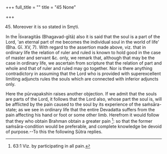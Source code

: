 +++
full_title = ""
title = "45 None"

+++


45. Moreover it is so stated in Smr̥ti.

In the Īśvaragitās (Bhagavad-gītā) also it is said that the soul is a part of the Lord, 'an eternal part of me becomes the individual soul in the world of life' (Bha. Gī. XV, 7). With regard to the assertion made above, viz. that in ordinary life the relation of ruler and ruled is known to hold good in the case of master and servant &c. only, we remark that, although that may be the case in ordinary life, we ascertain from scripture that the relation of part and whole and that of ruler and ruled may go together. Nor is there anything contradictory in assuming that the Lord who is provided with superexcellent limiting adjuncts rules the souls which are connected with inferior adjuncts only.

Here the pūrvapakshin raises another objection. If we admit that the souls are parts of the Lord, it follows that the Lord also, whose part the soul is, will be afflicted by the pain caused to the soul by its experience of the saṁsāra-state; as we see in ordinary life that the entire Devadatta suffers from the pain affecting his hand or foot or some other limb. Herefrom it would follow that they who obtain Brahman obtain a greater pain [^fn_42]: so that the former saṁsāra-condition would be preferable, and complete knowledge be devoid of purpose.--To this the following Sūtra replies.

[^fn_42]: 63:1 Viz. by participating in all pain.

